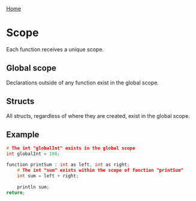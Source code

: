 [Home](https://puckowski.github.io/concert/)

# Scope

Each function receives a unique scope. 

## Global scope

Declarations outside of any function exist in the global scope. 

## Structs

All structs, regardless of where they are created, exist in the global scope.

## Example

```cpp
# The int "globalInt" exists in the global scope
int globalInt = 100;

function printSum : int as left, int as right;
    # The int "sum" exists within the scope of function "printSum"
    int sum = left + right;
  
    println sum;
return;
```

